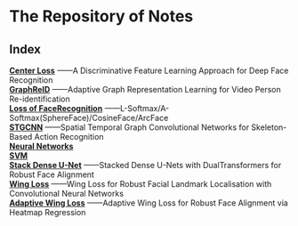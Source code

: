 # The Repository of Notes
## Index 
  
**[Center Loss](https://github.com/terrencewayne/Paper-notes/blob/master/A%20Discriminative%20Feature%20Learning%20Approach%20for%20Deep%20Face%20Recognition.md)**
——A Discriminative Feature Learning Approach for Deep Face Recognition  
**[GraphReID](https://github.com/terrencewayne/Paper-notes/blob/master/Adaptive%20Graph%20Representation%20Learning%20for%20Video%20Person%20Re-identification.md)**
——Adaptive Graph Representation Learning for Video Person Re-identification  
**[Loss of FaceRecognition](https://github.com/terrencewayne/Paper-notes/blob/master/Series%20of%20Softmax%20and%20Loss%20in%20Face%20Recognition.md)**
——L-Softmax/A-Softmax(SphereFace)/CosineFace/ArcFace  
**[STGCNN](https://github.com/terrencewayne/Paper-notes/blob/master/Spatial%20Temporal%20Graph%20Convolutional%20Networks%20for%20Skeleton-Based%20Action%20Recognition.md)**
——Spatial Temporal Graph Convolutional Networks for Skeleton-Based Action Recognition  
**[Neural Networks](https://github.com/terrencewayne/Paper-notes/blob/master/ML-Neural-Networks.md)**  
**[SVM](https://github.com/terrencewayne/Paper-notes/blob/master/ML-SVM.md)**  
**[Stack Dense U-Net](https://github.com/terrencewayne/Paper-notes/blob/master/Stacked%20Dense%20U-Nets%20with%20Dual%20Transformers%20for%20Robust%20Face%20Alignment.md)**
——Stacked Dense U-Nets with DualTransformers for Robust Face Alignment  
**[Wing Loss](https://github.com/terrencewayne/Paper-notes/blob/master/Wing%20Loss%20for%20Robust%20Facial%20Landmark%20Localisation%20with%20Convolutional%20Neural%20Networks.md)**
——Wing Loss for Robust Facial Landmark Localisation with Convolutional Neural Networks  
**[Adaptive Wing Loss](https://github.com/terrencewayne/Paper-notes/blob/master/Adaptive%20Wing%20Loss%20for%20Robust%20Face%20Alignment%20via%20Heatmap%20Regression.md)**
——Adaptive Wing Loss for Robust Face Alignment via Heatmap Regression  
